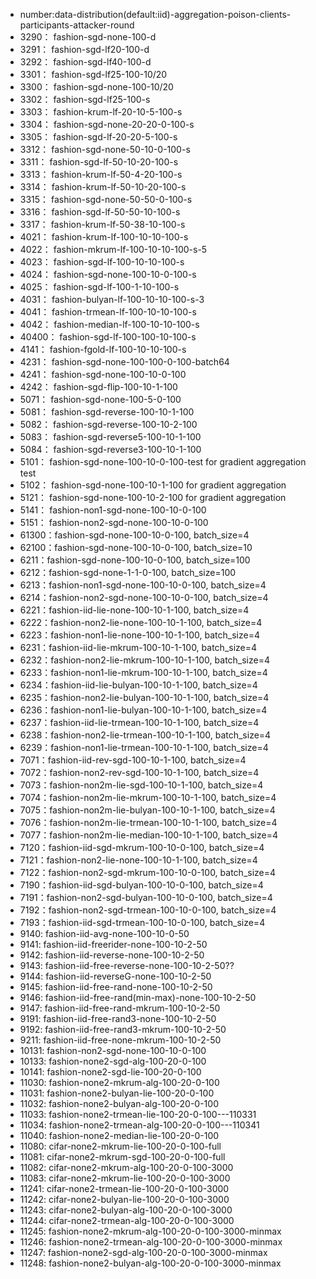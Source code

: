- number:data-distribution(default:iid)-aggregation-poison-clients-participants-attacker-round
- 3290： fashion-sgd-none-100-d
- 3291： fashion-sgd-lf20-100-d
- 3292： fashion-sgd-lf40-100-d
- 3301： fashion-sgd-lf25-100-10/20
- 3300： fashion-sgd-none-100-10/20
- 3302： fashion-sgd-lf25-100-s
- 3303： fashion-krum-lf-20-10-5-100-s
- 3304： fashion-sgd-none-20-20-0-100-s
- 3305： fashion-sgd-lf-20-20-5-100-s
- 3312： fashion-sgd-none-50-10-0-100-s
- 3311： fashion-sgd-lf-50-10-20-100-s
- 3313： fashion-krum-lf-50-4-20-100-s
- 3314： fashion-krum-lf-50-10-20-100-s
- 3315： fashion-sgd-none-50-50-0-100-s
- 3316： fashion-sgd-lf-50-50-10-100-s
- 3317： fashion-krum-lf-50-38-10-100-s
- 4021： fashion-krum-lf-100-10-10-100-s
- 4022： fashion-mkrum-lf-100-10-10-100-s-5
- 4023： fashion-sgd-lf-100-10-10-100-s
- 4024： fashion-sgd-none-100-10-0-100-s
- 4025： fashion-sgd-lf-100-1-10-100-s
- 4031： fashion-bulyan-lf-100-10-10-100-s-3
- 4041： fashion-trmean-lf-100-10-10-100-s
- 4042： fashion-median-lf-100-10-10-100-s
- 40400： fashion-sgd-lf-100-100-10-100-s
- 4141： fashion-fgold-lf-100-10-10-100-s
- 4231： fashion-sgd-none-100-100-0-100-batch64
- 4241： fashion-sgd-none-100-10-0-100
- 4242： fashion-sgd-flip-100-10-1-100
- 5071： fashion-sgd-none-100-5-0-100
- 5081： fashion-sgd-reverse-100-10-1-100
- 5082： fashion-sgd-reverse-100-10-2-100
- 5083： fashion-sgd-reverse5-100-10-1-100
- 5084： fashion-sgd-reverse3-100-10-1-100
- 5101： fashion-sgd-none-100-10-0-100-test for gradient aggregation test
- 5102： fashion-sgd-none-100-10-1-100 for gradient aggregation
- 5121： fashion-sgd-none-100-10-2-100 for gradient aggregation
- 5141： fashion-non1-sgd-none-100-10-0-100
- 5151： fashion-non2-sgd-none-100-10-0-100
- 61300：fashion-sgd-none-100-10-0-100, batch_size=4
- 62100：fashion-sgd-none-100-10-0-100, batch_size=10
- 6211：fashion-sgd-none-100-10-0-100, batch_size=100
- 6212：fashion-sgd-none-1-1-0-100, batch_size=100
- 6213：fashion-non1-sgd-none-100-10-0-100, batch_size=4
- 6214：fashion-non2-sgd-none-100-10-0-100, batch_size=4
- 6221：fashion-iid-lie-none-100-10-1-100, batch_size=4
- 6222：fashion-non2-lie-none-100-10-1-100, batch_size=4
- 6223：fashion-non1-lie-none-100-10-1-100, batch_size=4
- 6231：fashion-iid-lie-mkrum-100-10-1-100, batch_size=4
- 6232：fashion-non2-lie-mkrum-100-10-1-100, batch_size=4
- 6233：fashion-non1-lie-mkrum-100-10-1-100, batch_size=4
- 6234：fashion-iid-lie-bulyan-100-10-1-100, batch_size=4
- 6235：fashion-non2-lie-bulyan-100-10-1-100, batch_size=4
- 6236：fashion-non1-lie-bulyan-100-10-1-100, batch_size=4
- 6237：fashion-iid-lie-trmean-100-10-1-100, batch_size=4
- 6238：fashion-non2-lie-trmean-100-10-1-100, batch_size=4
- 6239：fashion-non1-lie-trmean-100-10-1-100, batch_size=4
- 7071：fashion-iid-rev-sgd-100-10-1-100, batch_size=4
- 7072：fashion-non2-rev-sgd-100-10-1-100, batch_size=4
- 7073：fashion-non2m-lie-sgd-100-10-1-100, batch_size=4
- 7074：fashion-non2m-lie-mkrum-100-10-1-100, batch_size=4
- 7075：fashion-non2m-lie-bulyan-100-10-1-100, batch_size=4
- 7076：fashion-non2m-lie-trmean-100-10-1-100, batch_size=4
- 7077：fashion-non2m-lie-median-100-10-1-100, batch_size=4
- 7120：fashion-iid-sgd-mkrum-100-10-0-100, batch_size=4
- 7121：fashion-non2-lie-none-100-10-1-100, batch_size=4
- 7122：fashion-non2-sgd-mkrum-100-10-0-100, batch_size=4
- 7190：fashion-iid-sgd-bulyan-100-10-0-100, batch_size=4
- 7191：fashion-non2-sgd-bulyan-100-10-0-100, batch_size=4
- 7192：fashion-non2-sgd-trmean-100-10-0-100, batch_size=4
- 7193：fashion-iid-sgd-trmean-100-10-0-100, batch_size=4
- 9140: fashion-iid-avg-none-100-10-0-50
- 9141: fashion-iid-freerider-none-100-10-2-50
- 9142: fashion-iid-reverse-none-100-10-2-50
- 9143: fashion-iid-free-reverse-none-100-10-2-50??
- 9144: fashion-iid-reverseG-none-100-10-2-50
- 9145: fashion-iid-free-rand-none-100-10-2-50
- 9146: fashion-iid-free-rand(min-max)-none-100-10-2-50
- 9147: fashion-iid-free-rand-mkrum-100-10-2-50
- 9191: fashion-iid-free-rand3-none-100-10-2-50
- 9192: fashion-iid-free-rand3-mkrum-100-10-2-50
- 9211: fashion-iid-free-none-mkrum-100-10-2-50
- 10131: fashion-non2-sgd-none-100-10-0-100
- 10133: fashion-none2-sgd-alg-100-20-0-100
- 10141: fashion-none2-sgd-lie-100-20-0-100
- 11030: fashion-none2-mkrum-alg-100-20-0-100
- 11031: fashion-none2-bulyan-lie-100-20-0-100
- 11032: fashion-none2-bulyan-alg-100-20-0-100
- 11033: fashion-none2-trmean-lie-100-20-0-100---110331
- 11034: fashion-none2-trmean-alg-100-20-0-100---110341
- 11040: fashion-none2-median-lie-100-20-0-100
- 11080: cifar-none2-mkrum-lie-100-20-0-100-full
- 11081: cifar-none2-mkrum-sgd-100-20-0-100-full
- 11082: cifar-none2-mkrum-alg-100-20-0-100-3000
- 11083: cifar-none2-mkrum-lie-100-20-0-100-3000
- 11241: cifar-none2-trmean-lie-100-20-0-100-3000
- 11242: cifar-none2-bulyan-lie-100-20-0-100-3000
- 11243: cifar-none2-bulyan-alg-100-20-0-100-3000
- 11244: cifar-none2-trmean-alg-100-20-0-100-3000
- 11245: fashion-none2-mkrum-alg-100-20-0-100-3000-minmax
- 11246: fashion-none2-trmean-alg-100-20-0-100-3000-minmax
- 11247: fashion-none2-sgd-alg-100-20-0-100-3000-minmax
- 11248: fashion-none2-bulyan-alg-100-20-0-100-3000-minmax







